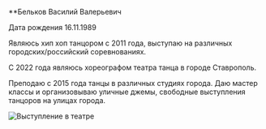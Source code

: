 **Бельков Василий Валерьевич

Дата рождения 16.11.1989

Являюсь хип хоп танцором с 2011 года, выступаю на различных городских/российский соревнованиях.

С 2022 года являюсь хореографом театра танца в городе Ставрополь. 

Преподаю с 2015 года танцы в различных студиях города. Даю мастер классы и организовываю уличные джемы, свободные выступления танцоров на улицах  города.

<image src="/IMAGES/picture.jpg" alt="Выступление в театре">

